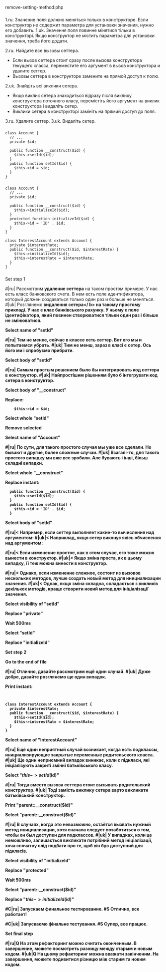 remove-setting-method:php

###

1.ru. Значение поля должно меняться только в конструкторе. Если конструктор не содержит параметра для установки значения, нужно его добавить.
1.uk. Значення поля повинне мінятися тільки в конструкторі. Якщо конструктор не містить параметра для установки значення, треба його додати.

2.ru. Найдите все вызовы сеттера.<ul><li>Если вызов сеттера стоит сразу после вызова конструктора текущего класса, переместите его аргумент в вызов конструктора и удалите сеттер.</li><li>Вызовы сеттера в конструкторе замените на прямой доступ к полю.</li></ul>
2.uk. Знайдіть всі виклики сетера. <Ul><li>Якщо виклик сетера знаходиться відразу після виклику конструктора поточного класу, перемістіть його аргумент на виклик конструктора і видаліть сетер.</Li> <li>Виклики сетера в конструкторі замініть на прямий доступ до поля.</li></ul>

3.ru. Удалите сеттер.
3.uk. Видаліть сетер.



###

```
class Account {
  // ...
  private $id;

  public function __construct($id) {
    $this->setId($id);
  }
  public function setId($id) {
    $this->id = $id;
  }
}
```

###

```
class Account {
  // ...
  private $id;

  public function __construct($id) {
    $this->initializeId($id);
  }
  protected function initializeId($id) {
    $this->id = 'ID' . $id;
  }
}

class InterestAccount extends Account {
  private $interestRate;
  public function __construct($id, $interestRate) {
    $this->initializeId($id);
    $this->interestRate = $interestRate;
  }
}
```

###

Set step 1

#|ru| Рассмотрим <b>удаление сеттера</b> на таком простом примере. У нас есть класс банковского счета. В нем есть поле идентификатора, который должен создаваться только один раз и больше не меняться.
#|uk| Розглянемо <b>видалення сетера</ b> на такому простому прикладі. У нас є клас банківського рахунку. У ньому є поле ідентифікатора, який повинен створюватися тільки один раз і більше не змінюватися.

Select name of "setId"

#|ru| Тем не менее, сейчас в классе есть сеттер. Вот его мы и попытаемся убрать.
#|uk| Тим не менш, зараз в класі є сетер. Ось його ми і спробуємо прибрати.

Select body of "setId"

#|ru| Самым простым решением было бы интегрировать код сеттера в конструктор.
#|uk| Найпростішим рішенням було б інтегрувати код сетера в конструктор.

Select body of "__construct"

Replace:
```
    $this->id = $id;
```

Select whole "setId"

Remove selected

Select name of "Account"

#|ru| По сути, для такого простого случая мы уже все сделали. Но бывают и другие, более сложные случаи.
#|uk| Взагалі-то, для такого простого випадку ми вже все зробили. Але бувають і інші, більш складні випадки.

Select whole "__construct"

Replace instant:
```
  public function __construct($id) {
    $this->setId($id);
  }
  public function setId($id) {
    $this->id = 'ID' . $id;
  }

```

Select body of "setId"

#|ru|< Например, если сеттер выполняет какие-то вычисления над аргументом:
#|uk|< Наприклад, якщо сетер виконує якісь обчислення над аргументом:

#|ru|< Если изменение простое, как в этом случае, его тоже можно вынести в конструктор.
#|uk|< Якщо зміна проста, як в цьому випадку, її теж можна винести в конструктор.

#|ru|< Однако, если изменение сложное, состоит из вызовов нескольких методов, лучше создать новый метод для инициализации значения.
#|uk|< Однак, якщо зміна складна, складається з викликів декількох методів, краще створити новий метод для ініціалізації значення.

Select visibility of "setId"

Replace "private"

Wait 500ms

Select "setId"

Replace "initializeId"

Set step 2

Go to the end of file

#|ru| Отлично, давайте рассмотрим ещё один случай.
#|uk| Дуже добре, давайте розглянемо ще один випадок.

Print instant:
```


class InterestAccount extends Account {
  private $interestRate;
  public function __construct($id, $interestRate) {
    $this->setId($id);
    $this->interestRate = $interestRate;
  }
}
```

Select name of "InterestAccount"

#|ru| Ещё один неприятный случай возникает, когда есть подклассы, инициализирующие закрытые переменные родительского класса.
#|uk| Ще один неприємний випадок виникає, коли є підкласи, які ініціалізують закриті змінні батьківського класу.

Select "$this->setId($id)"

#|ru| Тогда вместо вызова сеттера стоит вызывать родительский конструктор.
#|uk| Тоді замість виклику сетера варто викликати батьківський конструктор.

Print "parent::__construct($id)"

Select "parent::__construct($id)"

#|ru| В случаях, когда это невозможно, остаётся вызвать нужный метод инициализации, хотя сначала следует позаботиться о том, чтобы он был доступен для подклассов.
#|uk| У випадках, коли це неможливо, залишається викликати потрібний метод ініціалізації, хоча спочатку слід подбати про те, щоб він був доступний для підкласів.

Select visibility of "initializeId"

Replace "protected"

Wait 500ms

Select "parent::__construct($id)"

Replace "$this->initializeId($id)"

#C|ru| Запускаем финальное тестирование.
#S Отлично, все работает!

#C|uk| Запускаємо фінальне тестування.
#S Супер, все працює.

Set final step

#|ru|Q На этом рефакторинг можно считать оконченным. В завершение, можете посмотреть разницу между старым и новым кодом.
#|uk|Q На цьому рефакторинг можна вважати закінченим. На завершення, можете подивитися різницю між старим та новим кодом.
